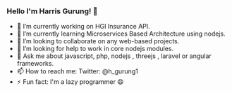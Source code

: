### Hello I'm Harris Gurung! 👋


- 🔭  I’m currently working on HGI Insurance API.
- 🌱  I’m currently learning Microservices Based Architecture using nodejs.
- 👯  I’m looking to collaborate on any web-based projects.
- 🤔  I’m looking for help to work in core nodejs modules.
- 💬  Ask me about javascript, php, nodejs , threejs , laravel or angular frameworks.
- 📫  How to reach me: Twitter: @h_gurung1
- ⚡  Fun fact: I'm a lazy programmer 😄

